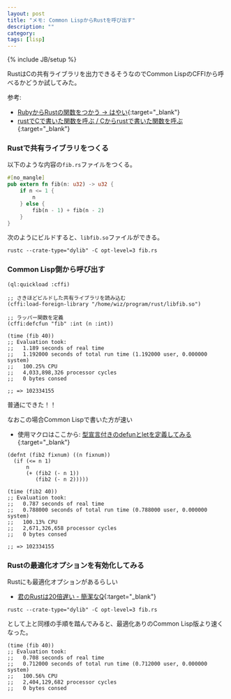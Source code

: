 ```yaml
---
layout: post
title: "メモ: Common LispからRustを呼び出す"
description: ""
category: 
tags: [lisp]
---
```

{% include JB/setup %}

RustはCの共有ライブラリを出力できるそうなのでCommon LispのCFFIから呼べるかどうか試してみた。

参考:
- [RubyからRustの関数をつかう → はやい](https://qiita.com/rejasupotaro/items/2aa57a67f4a97101950c){:target="_blank"}
- [rustでCで書いた関数を呼ぶ / Cからrustで書いた関数を呼ぶ](http://mmi.hatenablog.com/entry/2017/02/28/213656){:target="_blank"}

### Rustで共有ライブラリをつくる

以下のような内容の`fib.rs`ファイルをつくる。
```rust
#[no_mangle]
pub extern fn fib(n: u32) -> u32 {
    if n <= 1 {
        n
    } else {
        fib(n - 1) + fib(n - 2)
    }
}
```

次のようにビルドすると、`libfib.so`ファイルができる。
```
rustc --crate-type="dylib" -C opt-level=3 fib.rs
```

### Common Lisp側から呼び出す

```common_lisp
(ql:quickload :cffi)

;; さきほどビルドした共有ライブラリを読み込む
(cffi:load-foreign-library "/home/wiz/program/rust/libfib.so")

;; ラッパー関数を定義
(cffi:defcfun "fib" :int (n :int))

(time (fib 40))
;; Evaluation took:
;;   1.189 seconds of real time
;;   1.192000 seconds of total run time (1.192000 user, 0.000000 system)
;;   100.25% CPU
;;   4,033,898,326 processor cycles
;;   0 bytes consed

;; => 102334155
```
普通にできた！！


なおこの場合Common Lispで書いた方が速い
- 使用マクロはここから: [型宣言付きのdefunとletを定義してみる](https://masatoi.github.io/2017/11/21/typed-defun){:target="_blank"}

```common_lisp
(defnt (fib2 fixnum) ((n fixnum))
  (if (<= n 1)
      n
      (+ (fib2 (- n 1))
         (fib2 (- n 2)))))

(time (fib2 40))
;; Evaluation took:
;;   0.787 seconds of real time
;;   0.788000 seconds of total run time (0.788000 user, 0.000000 system)
;;   100.13% CPU
;;   2,671,326,658 processor cycles
;;   0 bytes consed
  
;; => 102334155
```

### Rustの最適化オプションを有効化してみる

Rustにも最適化オプションがあるらしい

- [君のRustは20倍遅い - 簡潔なQ](http://qnighy.hatenablog.com/entry/2017/05/02/070000){:target="_blank"}

```
rustc --crate-type="dylib" -C opt-level=3 fib.rs
```

として上と同様の手順を踏んでみると、最適化ありのCommon Lisp版より速くなった。
```common_lisp
(time (fib 40))
;; Evaluation took:
;;   0.708 seconds of real time
;;   0.712000 seconds of total run time (0.712000 user, 0.000000 system)
;;   100.56% CPU
;;   2,404,129,682 processor cycles
;;   0 bytes consed
```

